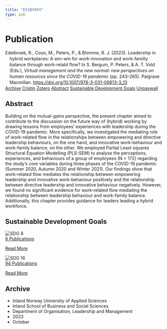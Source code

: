 ```yaml
---
title: "E5JBY9FH"
type: pub
---
```

<h1>Publication</h1>
<article id="csl-bib-container-E5JBY9FH" class="csl-bib-container">
  <div class="csl-bib-body" style="line-height: 1.35; padding-left: 1em; text-indent:-1em;">
  <div class="csl-entry">Edelbroek, R., Coun, M., Peters, P., &amp; Blomme, R. J. (2023). Leadership in hybrid workplaces: A win-win for work-innovation and work-familiy balance through work-relatd flow? In S. Bergum, P. Peters, &amp; A. T. Vold (Eds.), <i>Virtual management and the new normal: new perspectives on human resources since the COVID-19 pandemic</i> (pp. 243&#x2013;265). Palgrave Macmillan. <a href="https://doi.org/10.1007/978-3-031-06813-3_13">https://doi.org/10.1007/978-3-031-06813-3_13</a></div>
</div>
  <div class="csl-bib-buttons">
    <a href="#taxonomy-article-E5JBY9FH" class="csl-bib-button">Archive</a>
    <a href="https://app.cristin.no/results/show.jsf?id=2190643" alt="Cristin URL" class="csl-bib-button">Cristin</a>
    <a href="http://zotero.org/groups/5402882/items/E5JBY9FH" alt="Zotero URL" class="csl-bib-button">Zotero</a>
    <a href="#abstract-article-E5JBY9FH" class="csl-bib-button">Abstract</a>
    <a href="#sdg-article-E5JBY9FH" class="csl-bib-button">Sustainable Development Goals</a>
    <a href="https://doi.org/10.1007/978-3-031-06813-3_13" class="csl-bib-button">Unpaywall</a>
  </div>
  <div id="csl-bib-meta-container-E5JBY9FH"></div>
</article>
<div id="csl-bib-meta-E5JBY9FH" class="csl-bib-meta">
  <article id="abstract-article-E5JBY9FH" class="abstract-article">
    <h1>Abstract</h1>
    Building on the mutual-gains perspective, the present chapter aimed to contribute to the discussion on the future way of (hybrid) working by drawing lessons from employees’ experiences with leadership during the COVID-19 pandemic. More specifically, we investigated the mediating role of work-related flow in the relationships between empowering and directive leadership behaviours, on the one hand, and innovative work-behaviour and work-family balance, on the other. We employed Partial Least squares Structural Equation Modelling (PLS-SEM) to analyse the perceptions, experiences, and behaviours of a group of employees (N = 172) regarding the study’s core variables during three phases of the COVID-19 pandemic (Summer 2020, Autumn 2020 and Winter 2021). Our findings show that work-related flow mediates the relationship between empowering leadership and innovative work-behaviour positively and the relationship between directive leadership and innovative behaviour negatively. However, we found no significant evidence for work-related flow mediating the relationship between leadership behaviour and work-family balance. Additionally, this chapter provides guidance for leaders leading a hybrid workforce.
  </article>
  <article id="sdg-article-E5JBY9FH" class="sdg-article">
    <h1>Sustainable Development Goals</h1>
    <div class="sdg-container"><div id="sdg8" class="sdg"> <img src="{{< params subfolder >}}images/sdg/sdg08_en.png" class="image" alt="SDG 8"> <div class="sdg-overlay"> <a href="{{< params subfolder >}}en/archive/?sdg=8#archive" class="sdg-publication-count"><span>6</span> Publications</a> <p><a href="https://sdgs.un.org/goals/goal8" class="sdg-read-more">Read More</a></p> </div> </div> <div id="sdg16" class="sdg"> <img src="{{< params subfolder >}}images/sdg/sdg16_en.png" class="image" alt="SDG 16"> <div class="sdg-overlay"> <a href="{{< params subfolder >}}en/archive/?sdg=16#archive" class="sdg-publication-count"><span>94</span> Publications</a> <p><a href="https://sdgs.un.org/goals/goal16" class="sdg-read-more">Read More</a></p> </div> </div></div>
  </article>
  <article id="taxonomy-article-E5JBY9FH" class="taxonomy-article">
    <h1>Archive</h1>
    <ul>
      <li>Inland Norway University of Applied Sciences</li>
      <li>Inland School of Business and Social Sciences</li>
      <li>Department of Organisation, Leadership and Management</li>
      <li>2023</li>
      <li>October</li>
    </ul>
  </article>
</div>
